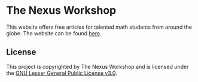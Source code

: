 # The Nexus Workshop
This website offers free articles for talented math students from around the globe. The website can be found [here](https://nexusworkshop.github.io/).

## License
This project is copyrighted by The Nexus Workshop and is licensed under the [GNU Lesser General Public License v3.0](https://github.com/nexusworkshop/nexusworkshop.github.io/blob/master/LICENSE).
